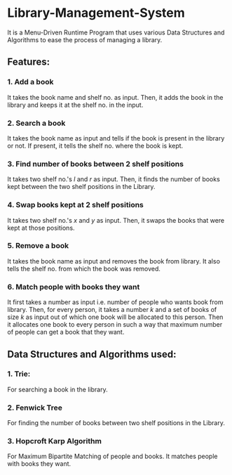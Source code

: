 # Library-Management-System
It is a Menu-Driven Runtime Program that uses various Data Structures and Algorithms to ease the process of managing a library.

## Features:
### 1. Add a book 
It takes the book name and shelf no. as input.
Then, it adds the book in the library and keeps it at the shelf no. in the input. 

### 2. Search a book 
It takes the book name as input and tells if the book is present in the library or not. 
If present, it tells the shelf no. where the book is kept.

### 3. Find number of books between 2 shelf positions  
It takes two shelf no.'s _l_ and _r_ as input.
Then, it finds the number of books kept between the two shelf positions in the Library.

### 4. Swap books kept at 2 shelf positions  
It takes two shelf no.'s _x_ and _y_ as input.
Then, it swaps the books that were kept at those positions.

### 5. Remove a book 
It takes the book name as input and removes the book from library. 
It also tells the shelf no. from which the book was removed.

### 6. Match people with books they want 
It first takes a number as input i.e. number of people who wants book from library. 
Then, for every person, it takes a number _k_ and a set of books of size _k_ as input out of which one book will be allocated to this person.
Then it allocates one book to every person in such a way that maximum number of people can get a book that they want.   

## Data Structures and Algorithms used:
### 1. Trie: 
For searching a book in the library.

### 2. Fenwick Tree
For finding the number of books between two shelf positions in the Library.

### 3. Hopcroft Karp Algorithm
For Maximum Bipartite Matching of people and books. 
It matches people with books they want.  
